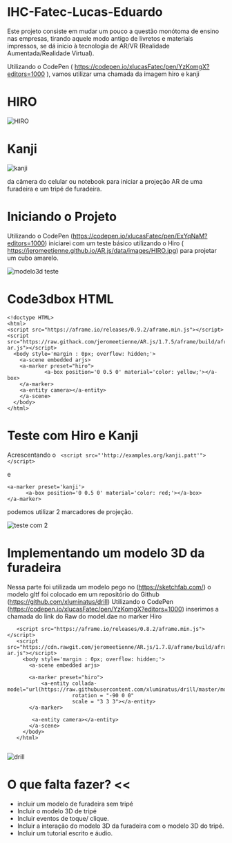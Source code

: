 # IHC-Fatec-Lucas-Eduardo
Este projeto consiste em mudar um pouco a questão monótoma de ensino nas empresas, tirando aquele modo 
antigo de livretos e materiais impressos, se dá inicio à tecnologia de AR/VR (Realidade Aumentada/Realidade Virtual).

Utilizando o CodePen ( https://codepen.io/xlucasFatec/pen/YzKomgX?editors=1000 ), vamos utilizar uma chamada da imagem hiro e kanji

# HIRO
![HIRO](https://user-images.githubusercontent.com/37638307/66013913-619d1f00-e4a3-11e9-8acb-737d1dc064fb.jpg) 

 

# Kanji
![kanji](https://user-images.githubusercontent.com/37638307/66013856-33b7da80-e4a3-11e9-909e-38a0b029908c.png)

da câmera do celular ou notebook para iniciar a projeção AR de uma furadeira e um tripé de furadeira.

# Iniciando o Projeto

Utilizando o CodePen (https://codepen.io/xlucasFatec/pen/ExYqNaM?editors=1000) iniciarei com um teste básico utilizando o Hiro ( https://jeromeetienne.github.io/AR.js/data/images/HIRO.jpg) para projetar um cubo amarelo.

![modelo3d teste](https://user-images.githubusercontent.com/37638307/66013316-23066500-e4a1-11e9-9977-761825313856.png)

# Code3dbox HTML

```
<!doctype HTML>
<html>
<script src="https://aframe.io/releases/0.9.2/aframe.min.js"></script>
<script src="https://raw.githack.com/jeromeetienne/AR.js/1.7.5/aframe/build/aframe-ar.js"></script>
  <body style='margin : 0px; overflow: hidden;'>
    <a-scene embedded arjs>
  	<a-marker preset="hiro">
            <a-box position='0 0.5 0' material='color: yellow;'></a-box>
  	</a-marker>
  	<a-entity camera></a-entity>
    </a-scene>
  </body>
</html>
```
# Teste com Hiro e Kanji

Acrescentando o 
``` <script src="'http://examples.org/kanji.patt'"></script>```

e

```
<a-marker preset='kanji'>
      <a-box position='0 0.5 0' material='color: red;'></a-box>
</a-marker> 
```
    
 podemos utilizar 2 marcadores de projeção.

![teste com 2](https://user-images.githubusercontent.com/37638307/66015023-619f1e00-e4a7-11e9-8381-faec157d4829.png)

# Implementando um modelo 3D da furadeira
 Nessa parte foi utilizada um modelo pego no (https://sketchfab.com/)
 o modelo gltf foi colocado em um repositório do Github (https://github.com/xluminatus/drill)
 Utilizando o CodePen (https://codepen.io/xlucasFatec/pen/YzKomgX?editors=1000) 
 inserimos a chamada do link do Raw do model.dae no marker Hiro
 
 ``` <html>
    <script src="https://aframe.io/releases/0.8.2/aframe.min.js"></script>
    <script src="https://cdn.rawgit.com/jeromeetienne/AR.js/1.7.8/aframe/build/aframe-ar.js"></script>
      <body style='margin : 0px; overflow: hidden;'>
        <a-scene embedded arjs>
            
        <a-marker preset="hiro">
            <a-entity collada-model="url(https://raw.githubusercontent.com/xluminatus/drill/master/model.dae)"
                      rotation = "-90 0 0"
                      scale = "3 3 3"></a-entity>
        </a-marker>
          
         <a-entity camera></a-entity>
        </a-scene>
      </body>
    </html>
    
```
![drill](https://user-images.githubusercontent.com/37638307/66042538-1579cb00-e4f3-11e9-90ce-2bdcccb40d8a.png)


# O que falta fazer? <<
* incluir um modelo de furadeira sem tripé 
* Incluir o modelo 3D de tripé 
* Incluir eventos de toque/ clique.
* Incluir a interação do modelo 3D da furadeira com o modelo 3D do tripé.
* Incluir um tutorial escrito e áudio. 
